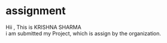 # assignment
  Hii , This is KRISHNA SHARMA  
  i am submitted my Project, which is assign by the organization.
  
